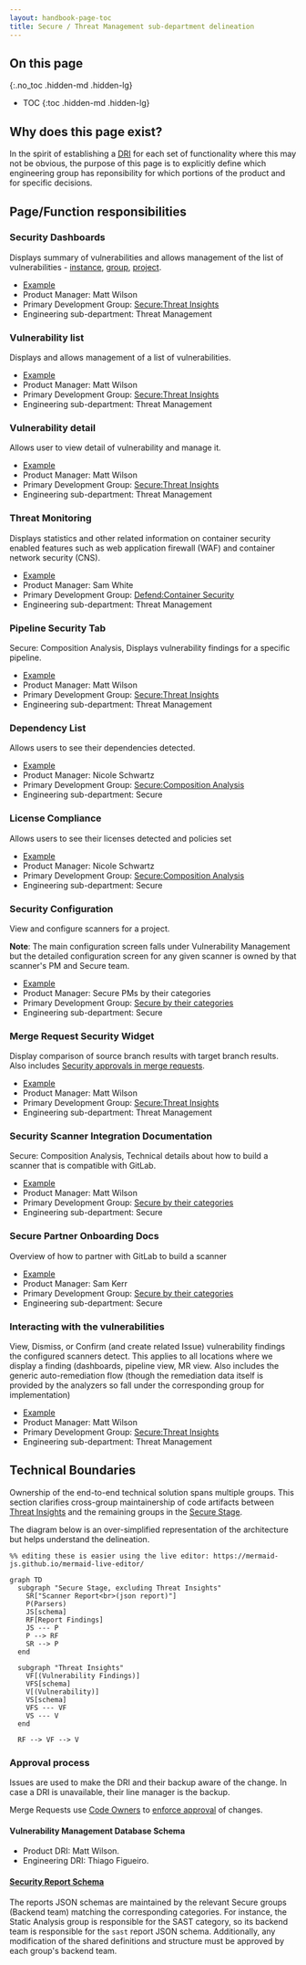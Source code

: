 ```yaml
---
layout: handbook-page-toc
title: Secure / Threat Management sub-department delineation
---
```


## On this page
{:.no_toc .hidden-md .hidden-lg}

- TOC
{:toc .hidden-md .hidden-lg}

## Why does this page exist?

In the spirit of establishing a [DRI](/handbook/people-group/directly-responsible-individuals/) for each set of functionality where this may not be obvious, the purpose of this page is to explicitly define which engineering group has reponsibility for which portions of the product and for specific decisions.

## Page/Function responsibilities

###	Security Dashboards

Displays summary of vulnerabilities and allows management of the list of vulnerabilities - [instance](https://docs.gitlab.com/ee/user/application_security/security_dashboard/#instance-security-dashboard), [group](https://docs.gitlab.com/ee/user/application_security/security_dashboard/#group-security-dashboard), [project](https://docs.gitlab.com/ee/user/application_security/security_dashboard/#project-security-dashboard).

* [Example](https://gitlab.com/gitlab-org/defend/webgoat/-/security/dashboard/?project_id=17172530&scope=dismissed&page=1&days=90)
* Product Manager: Matt Wilson
* Primary Development Group: [Secure:Threat Insights](/handbook/product/product-categories/#threat-insights-group)
* Engineering sub-department: Threat Management


###	Vulnerability list

Displays and allows management of a list of vulnerabilities.

* [Example](https://gitlab.com/gitlab-org/defend/webgoat/-/security/vulnerabilities)
* Product Manager: Matt Wilson
* Primary Development Group: [Secure:Threat Insights](/handbook/product/product-categories/#threat-insights-group)
* Engineering sub-department: Threat Management

###	Vulnerability detail

Allows user to view detail of vulnerability and manage it.

* [Example](https://gitlab.com/gitlab-org/defend/webgoat/-/security/vulnerabilities/870888)
* Product Manager: Matt Wilson
* Primary Development Group: [Secure:Threat Insights](/handbook/product/product-categories/#threat-insights-group)
* Engineering sub-department: Threat Management


###	Threat Monitoring

Displays statistics and other related information on container security enabled features such as web application firewall (WAF) and container network security (CNS).

* [Example](https://gitlab.com/gitlab-org/defend/waf-enablement-demo/-/threat_monitoring)
* Product Manager: Sam White
* Primary Development Group: [Defend:Container Security](/handbook/product/product-categories/#container-security-group)
* Engineering sub-department: Threat Management


###	Pipeline Security Tab

Secure: Composition Analysis, Displays vulnerability findings for a specific pipeline.

* [Example](https://gitlab.com/gitlab-org/defend/webgoat/pipelines/121635847/security)
* Product Manager: Matt Wilson
* Primary Development Group: [Secure:Threat Insights](/handbook/product/product-categories/#threat-insights-group)
* Engineering sub-department: Threat Management


###	Dependency List

Allows users to see their dependencies detected.

* [Example](https://gitlab.com/gitlab-org/defend/webgoat/-/dependencies)
* Product Manager: Nicole Schwartz
* Primary Development Group: [Secure:Composition Analysis](/handbook/product/product-categories/#composition-analysis-group)
* Engineering sub-department: Secure


###	License Compliance

Allows users to see their licenses detected and policies set

* [Example](https://gitlab.com/gitlab-org/defend/webgoat/-/licenses)
* Product Manager: Nicole Schwartz
* Primary Development Group: [Secure:Composition Analysis](/handbook/product/product-categories/#composition-analysis-group)
* Engineering sub-department: Secure


###	Security Configuration

View and configure scanners for a project.

**Note**: The main configuration screen falls under Vulnerability Management but the detailed configuration screen for any given scanner is owned by that scanner's PM and Secure team.

* [Example](https://gitlab.com/gitlab-org/defend/webgoat/-/security/configuration)
* Product Manager: Secure PMs by their categories
* Primary Development Group: [Secure by their categories](/handbook/product/product-categories/#secure-stage)
* Engineering sub-department: Secure


###	Merge Request Security Widget

Display comparison of source branch results with target branch results. Also includes [Security approvals in merge requests](https://docs.gitlab.com/ee/user/application_security/#security-approvals-in-merge-requests).

* [Example](https://docs.gitlab.com/ee/user/project/merge_requests/#security-reports-ultimate)
* Product Manager: Matt Wilson
* Primary Development Group: [Secure:Threat Insights](/handbook/product/product-categories/#threat-insights-group)
* Engineering sub-department: Threat Management


###	Security Scanner Integration Documentation

Secure: Composition Analysis, Technical details about how to build a scanner that is compatible with GitLab.

* [Example](https://docs.gitlab.com/ee/development/integrations/secure.html)
* Product Manager: Matt Wilson
* Primary Development Group: [Secure by their categories](/handbook/product/product-categories/#secure-stage)
* Engineering sub-department: Secure


###	Secure Partner Onboarding Docs

Overview of how to partner with GitLab to build a scanner

* [Example](https://docs.gitlab.com/ee/development/integrations/secure_partner_integration.html#secure-partner-integration---onboarding-process)
* Product Manager: Sam Kerr
* Primary Development Group: [Secure by their categories](/handbook/product/product-categories/#secure-stage)
* Engineering sub-department: Secure


###	Interacting with the vulnerabilities

View, Dismiss, or Confirm (and create related Issue) vulnerability findings the configured scanners detect. This applies to all locations where we display a finding (dashboards, pipeline view, MR view. Also includes the generic auto-remediation flow (though the remediation data itself is provided by the analyzers so fall under the corresponding group for implementation)

* [Example](https://docs.gitlab.com/ee/user/application_security/index.html#interacting-with-the-vulnerabilities)
* Product Manager: Matt Wilson
* Primary Development Group: [Secure:Threat Insights](/handbook/product/product-categories/#threat-insights-group)
* Engineering sub-department: Threat Management


## Technical Boundaries

Ownership of the end-to-end technical solution spans multiple groups. This section clarifies
cross-group maintainership of code artifacts between [Threat
Insights](/handbook/product/product-categories/#threat-insights-group) and the remaining groups in
the [Secure Stage](/handbook/product/product-categories/#secure-stage).

The diagram below is an over-simplified representation of the architecture but helps understand the
delineation.

```mermaid
%% editing these is easier using the live editor: https://mermaid-js.github.io/mermaid-live-editor/

graph TD
  subgraph "Secure Stage, excluding Threat Insights"
    SR["Scanner Report<br>(json report)"]
    P(Parsers)
    JS[schema]
    RF[Report Findings]
    JS --- P
    P --> RF
    SR --> P
  end

  subgraph "Threat Insights"
    VF[(Vulnerability Findings)]
    VFS[schema]
    V[(Vulnerability)]
    VS[schema]
    VFS --- VF
    VS --- V
  end

  RF --> VF --> V
```

### Approval process

Issues are used to make the DRI and their backup aware of the change. In case a DRI is unavailable,
their line manager is the backup.

Merge Requests use [Code Owners](https://gitlab.com/gitlab-org/gitlab/-/blob/master/.gitlab/CODEOWNERS) to [enforce approval](https://docs.gitlab.com/ee/user/project/code_owners.html#approvals-by-code-owners) of changes.


#### Vulnerability Management Database Schema

* Product DRI: Matt Wilson.
* Engineering DRI: Thiago Figueiro.


#### [Security Report Schema](https://gitlab.com/gitlab-org/security-products/security-report-schemas)

The reports JSON schemas are maintained by the relevant Secure groups (Backend team) matching the corresponding categories.
For instance, the Static Analysis group is responsible for the SAST category, so its backend team is responsible for the `sast` report JSON schema.
Additionally, any modification of the shared definitions and structure must be approved by each group's backend team.


